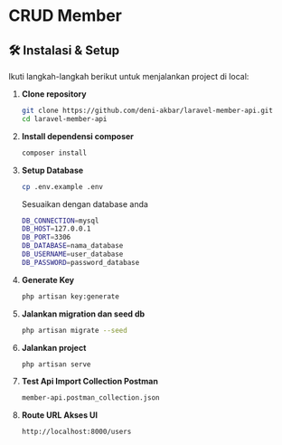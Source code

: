# CRUD Member 

## 🛠 Instalasi & Setup

Ikuti langkah-langkah berikut untuk menjalankan project di local:

1. **Clone repository**

   ```bash
   git clone https://github.com/deni-akbar/laravel-member-api.git
   cd laravel-member-api
   ```

2. **Install dependensi composer**

    ```bash
    composer install
    ```

3.  **Setup Database**

    ```bash
    cp .env.example .env
    ```
    Sesuaikan dengan database anda

    ```bash
    DB_CONNECTION=mysql
    DB_HOST=127.0.0.1
    DB_PORT=3306
    DB_DATABASE=nama_database
    DB_USERNAME=user_database
    DB_PASSWORD=password_database
    ```
4. **Generate Key**

    ```bash
    php artisan key:generate
    ```
5. **Jalankan migration dan seed db**

    ```bash
    php artisan migrate --seed
    ```

6. **Jalankan project**

    ```bash
    php artisan serve
    ```

7. **Test Api Import Collection Postman**

    ```bash
    member-api.postman_collection.json
    ```

7. **Route URL Akses UI**

    ```bash
    http://localhost:8000/users
    ```